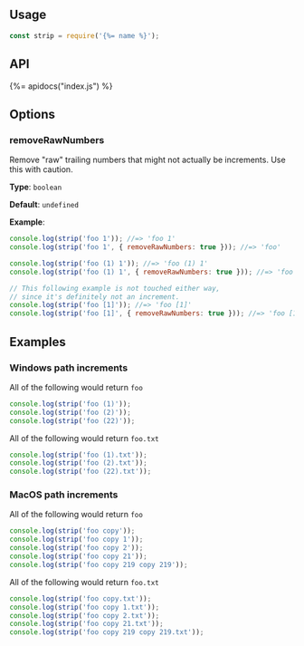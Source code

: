 ## Usage

```js
const strip = require('{%= name %}');
```

## API

{%= apidocs("index.js") %}

## Options

### removeRawNumbers

Remove "raw" trailing numbers that might not actually be increments. Use this with caution.

**Type**: `boolean`

**Default**: `undefined`

**Example**:

```js
console.log(strip('foo 1')); //=> 'foo 1'
console.log(strip('foo 1', { removeRawNumbers: true })); //=> 'foo'

console.log(strip('foo (1) 1')); //=> 'foo (1) 1'
console.log(strip('foo (1) 1', { removeRawNumbers: true })); //=> 'foo'

// This following example is not touched either way, 
// since it's definitely not an increment.
console.log(strip('foo [1]')); //=> 'foo [1]'
console.log(strip('foo [1]', { removeRawNumbers: true })); //=> 'foo [1]'
```

## Examples

### Windows path increments

All of the following would return `foo`

```js
console.log(strip('foo (1)'));  
console.log(strip('foo (2)'));  
console.log(strip('foo (22)')); 
```

All of the following would return `foo.txt`

```js
console.log(strip('foo (1).txt'));  
console.log(strip('foo (2).txt'));  
console.log(strip('foo (22).txt')); 
```

### MacOS path increments

All of the following would return `foo`

```js
console.log(strip('foo copy'));
console.log(strip('foo copy 1'));
console.log(strip('foo copy 2'));
console.log(strip('foo copy 21'));
console.log(strip('foo copy 219 copy 219'));
```

All of the following would return `foo.txt`

```js
console.log(strip('foo copy.txt'));
console.log(strip('foo copy 1.txt'));
console.log(strip('foo copy 2.txt'));
console.log(strip('foo copy 21.txt'));
console.log(strip('foo copy 219 copy 219.txt'));
```